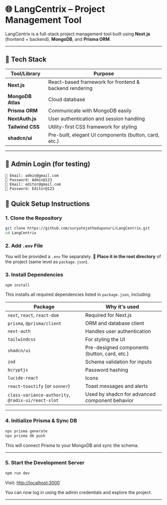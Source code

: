 
# 🌐 LangCentrix – Project Management Tool

LangCentrix is a full-stack project management tool built using **Next.js** (frontend + backend), **MongoDB**, and **Prisma ORM**.

---

## 🔧 Tech Stack

| Tool/Library          | Purpose                                                    |
|-----------------------|------------------------------------------------------------|
| **Next.js**           | React-based framework for frontend & backend rendering     |
| **MongoDB Atlas**     | Cloud database                                             |
| **Prisma ORM**        | Communicate with MongoDB easily                            |
| **NextAuth.js**       | User authentication and session handling                   |
| **Tailwind CSS**      | Utility-first CSS framework for styling                    |
| **shadcn/ui**         | Pre-built, elegant UI components (button, card, etc.)      |

---

## 🔐 Admin Login (for testing)

```plaintext
📧 Email: admin@gmail.com
🔑 Password: Admin@123
📧 Email: editor@gmail.com
🔑 Password: Editor@123
```


## 🚀 Quick Setup Instructions

### 1. Clone the Repository

```bash
git clone https://github.com/suryatejathodupunuri/LangCentrix.git
cd LangCentrix
```

### 2. Add `.env` File

You will be provided a `.env` file separately.
📌 **Place it in the root directory** of the project (same level as `package.json`).

### 3. Install Dependencies

```bash
npm install
```

This installs all required dependencies listed in `package.json`, including:

| Package                                            | Why it's used                                  |
| -------------------------------------------------- | ---------------------------------------------- |
| `next`, `react`, `react-dom`                       | Required for Next.js                           |
| `prisma`, `@prisma/client`                         | ORM and database client                        |
| `next-auth`                                        | Handles user authentication                    |
| `tailwindcss`                                      | For styling the UI                             |
| `shadcn/ui`                                        | Pre-designed components (button, card, etc.)   |
| `zod`                                              | Schema validation for inputs                   |
| `bcryptjs`                                         | Password hashing                               |
| `lucide-react`                                     | Icons                                          |
| `react-toastify` (or `sonner`)                     | Toast messages and alerts                      |
| `class-variance-authority`, `@radix-ui/react-slot` | Used by shadcn for advanced component behavior |



---

### 4. Initialize Prisma & Sync DB

```bash
npx prisma generate
npx prisma db push
```

This will connect Prisma to your MongoDB and sync the schema.

---

### 5. Start the Development Server

```bash
npm run dev
```

Visit: [http://localhost:3000](http://localhost:3000)

You can now log in using the admin credentials and explore the project.

---

